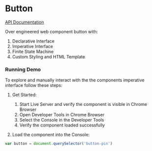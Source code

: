# Button

[API Documentation](https://flippiecoetser.github.io/Buttons/)

Over engineered web component button with:
1. Declarative Interface 
2. Imperative Interface 
3. Finite State Machine
4. Custom Styling and HTML Template

### Running Demo

To explore and manually interact with the the components imperative interface follow these steps:

1. Get Started:

    1. Start Live Server and verify the component is visible in Chrome Browser
    2. Open Developer Tools in Chrome Browser
    3. Select the Console in the Developer Tools
    4. Verify the component loaded successfully  

2. Load the component into the Console:

```js
var button = document.querySelector('button-pin')
```